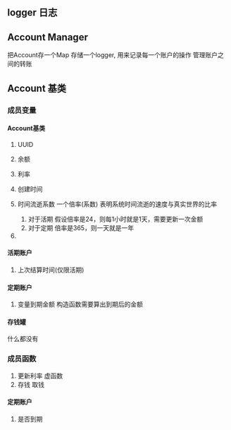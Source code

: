 ## logger 日志


## Account Manager 
把Account存一个Map
存储一个logger, 用来记录每一个账户的操作
管理账户之间的转账



## Account 基类

### 成员变量
#### Account基类 
1. UUID
2. 余额
3. 利率
4. 创建时间
5. 时间流逝系数 一个倍率(系数) 表明系统时间流逝的速度与真实世界的比率
    1. 对于活期 假设倍率是24，则每1小时就是1天，需要更新一次金额
    2. 对于定期 倍率是365，则一天就是一年

6. 


#### 活期账户
1. 上次结算时间(仅限活期)

#### 定期账户
1. 变量到期金额
构造函数需要算出到期后的金额

#### 存钱罐
什么都没有

### 成员函数

1. 更新利率 虚函数
2. 存钱 取钱

#### 定期账户

1. 是否到期













